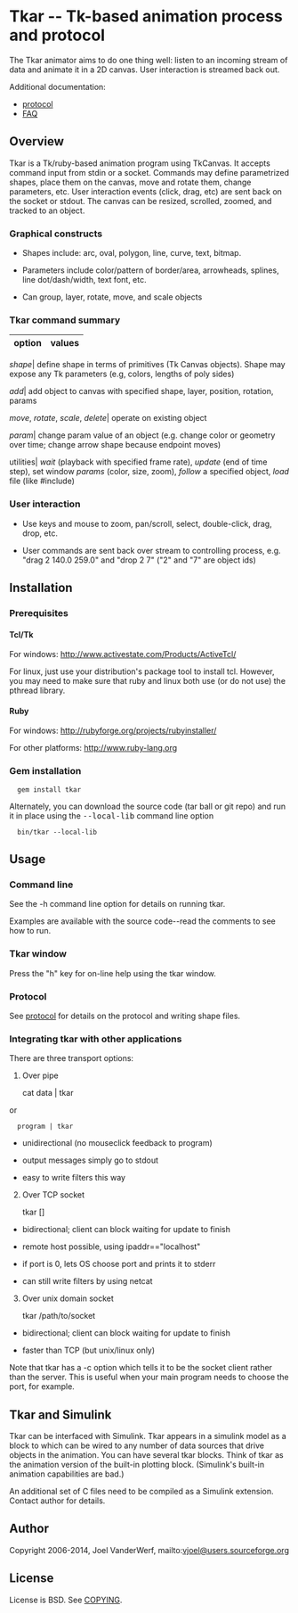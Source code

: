 # Tkar -- Tk-based animation process and protocol

The Tkar animator aims to do one thing well: listen to an incoming stream of data and animate it in a 2D canvas. User interaction is streamed back out.

Additional documentation:

* [protocol](doc/protocol.md)
* [FAQ](doc/faq.md)

## Overview

Tkar is a Tk/ruby-based animation program using TkCanvas. It accepts command input from stdin or a socket. Commands may define parametrized shapes, place them on the canvas, move and rotate them, change parameters, etc. User interaction events (click, drag, etc) are sent back on the socket or stdout. The canvas can be resized, scrolled, zoomed, and tracked to an object.

### Graphical constructs

* Shapes include: arc, oval, polygon, line, curve, text, bitmap. 

* Parameters include color/pattern of border/area, arrowheads, splines, line dot/dash/width, text font, etc.

* Can group, layer, rotate, move, and scale objects

### Tkar command summary

option| values
------| ------

_shape_| define shape in terms of primitives (Tk Canvas objects). Shape may expose any Tk parameters (e.g, colors, lengths of poly sides)

_add_| add object to canvas with specified shape, layer, position, rotation, params

_move_, _rotate_, _scale_, _delete_| operate on existing object

_param_| change param value of an object (e.g. change color or geometry over time; change arrow shape because endpoint moves)

utilities| _wait_ (playback with specified frame rate), _update_ (end of time step), set window _params_ (color, size, zoom), _follow_ a specified object, _load_ file (like #include)

### User interaction

* Use keys and mouse to zoom, pan/scroll, select, double-click, drag, drop, etc.

* User commands are sent back over stream to controlling process, e.g. "drag 2 140.0 259.0" and "drop 2 7" ("2" and "7" are object ids)


## Installation

### Prerequisites

#### Tcl/Tk

For windows: http://www.activestate.com/Products/ActiveTcl/

For linux, just use your distribution's package tool to install tcl. However, you may need to make sure that ruby and linux both use (or do not use) the pthread library.

#### Ruby

For windows: http://rubyforge.org/projects/rubyinstaller/

For other platforms: http://www.ruby-lang.org

### Gem installation

      gem install tkar

Alternately, you can download the source code (tar ball or git repo) and run it in place using the <tt>--local-lib</tt> command line option

      bin/tkar --local-lib


## Usage

### Command line

See the -h command line option for details on running tkar.

Examples are available with the source code--read the comments to see how to run.

### Tkar window

Press the "h" key for on-line help using the tkar window.

### Protocol

See [protocol](doc/protocol.md) for details on the protocol and writing shape files.

### Integrating tkar with other applications

There are three transport options:

1. Over pipe

      cat data | tkar

  or

      program | tkar

  - unidirectional (no mouseclick feedback to program)

  - output messages simply go to stdout

  - easy to write filters this way

2. Over TCP socket

      tkar [<ipaddr>] <port>

  - bidirectional; client can block waiting for update to finish

  - remote host possible, using ipaddr=="localhost"

  - if port is 0, lets OS choose port and prints it to stderr

  - can still write filters by using netcat

3. Over unix domain socket

      tkar /path/to/socket

  - bidirectional; client can block waiting for update to finish

  - faster than TCP (but unix/linux only)

Note that tkar has a -c option which tells it to be the socket client rather than the server. This is useful when your main program needs to choose the port, for example.

## Tkar and Simulink

Tkar can be interfaced with Simulink. Tkar appears in a simulink model as a block to which can be wired to any number of data sources that drive objects in the animation. You can have several tkar blocks. Think of tkar as the animation version of the built-in plotting block. (Simulink's built-in animation capabilities are bad.)

An additional set of C files need to be compiled as a Simulink extension. Contact author for details.

## Author

Copyright 2006-2014, Joel VanderWerf, mailto:vjoel@users.sourceforge.org

## License

License is BSD. See [COPYING](COPYING).
